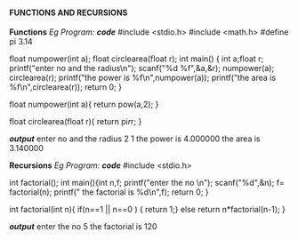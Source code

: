 #### FUNCTIONS AND RECURSIONS ####

****Functions****
*Eg Program:*
***code***
#include <stdio.h>
#include <math.h>
#define pi 3.14

float numpower(int a);
float circlearea(float r);
int main() { int a;float r;
   printf("enter no and the radius\n");
   scanf("%d %f",&a,&r);
   numpower(a);
   circlearea(r);
   printf("the power is %f\n",numpower(a));
   printf("the area is %f\n",circlearea(r));
    return 0;
}

float numpower(int a){
    return pow(a,2);
}

float circlearea(float r){
    return pi*r*r;
}

***output***
enter no and the radius
2 1
the power is 4.000000
the area is 3.140000




****Recursions****
*Eg Program:*
***code***
#include <stdio.h>

int factorial();
int main(){int n,f;
    printf("enter the no \n");
    scanf("%d",&n);
    f= factorial(n);
    printf(" the factorial is %d\n",f);
    return 0;
}

int factorial(int n){ 
    if(n==1 || n==0 )
    { 
    return 1;}
    else
    return n*factorial(n-1);
}

***output***
enter the no 
5
 the factorial is 120







